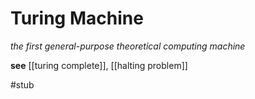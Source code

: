# Turing Machine

_the first general-purpose theoretical computing machine_

**see** [[turing complete]], [[halting problem]]

#stub
